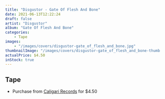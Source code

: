 ```yaml
---
title: "Disgustor - Gate Of Flesh And Bone"
date: 2021-06-13T12:22:24
draft: false
artist: "Disgustor"
album: "Gate Of Flesh And Bone"
categories:
    - Tape
images:
    - "/images/covers/disgustor-gate_of_flesh_and_bone.jpg"
thumbnailImage: "/images/covers/disgustor-gate_of_flesh_and_bone-thumb.jpg"
actualPrice: $4.50
inStock: true
---
```


## Tape
* Purchase from [Caligari Records](https://caligarirecords.storenvy.com/products/25600701-disgustor-gate-of-flesh-and-bone) for $4.50
